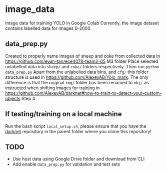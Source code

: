 # image_data
Image data for training YOLO in Google Colab
Currently, the image dataset contains labelled data for images 0-2000.


## data_prep.py
Created to properly name images of sheep and coke from collected data in https://github.com/evan-tan/ece4078-team2-05 M3 folder
Place selected unlabelled data into `sheep/` and `coke/` folders respectively.
Then run `python data_prep.py`
Apart from the unlabelled data bins, and `cfg/` this folder structure is used in https://github.com/AlexeyAB/Yolo_mark. The only difference is that the original `img/` folder has been renamed to `obj/` as instructed when shifting images for training in https://github.com/AlexeyAB/darknet#how-to-train-to-detect-your-custom-objects Step 4

## If testing/training on a local machine
Run the bash script `local_setup.sh`, please ensure that you have the [darknet](https://github.com/AlexeyAB/darknet) repository in the parent folder where you clone this repository!

## TODO
- Use host data using Google Drive folder and download from CLI
- Add enable `data_prep.py` for validation and test sets